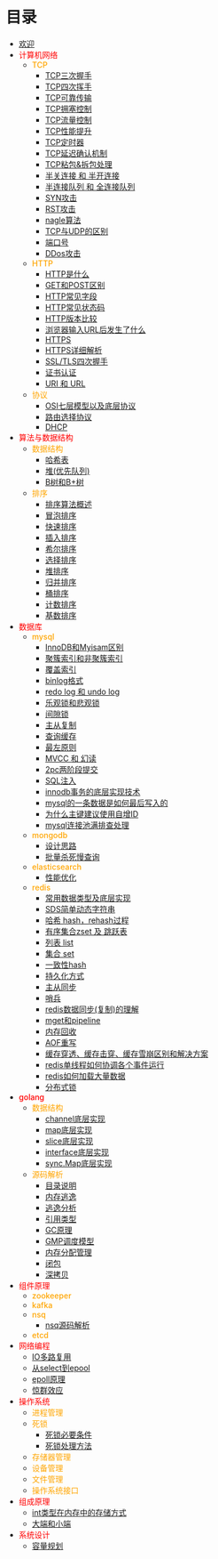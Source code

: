 
# 目录
- [欢迎](README.md)
- <font style="color:red;font-size:14px;font-weight:500">计算机网络</font>
    - <font style="color:orange;font-size:14px;font-weight:500">TCP</font>
        - [TCP三次握手](TCP三次握手.md)
        - [TCP四次挥手](TCP四次挥手.md)
        - [TCP可靠传输](TCP可靠传输.md)
        - [TCP拥塞控制](TCP拥塞控制.md)
        - [TCP流量控制](TCP流量控制.md)
        - [TCP性能提升](TCP性能提升.md)
        - [TCP定时器](TCP定时器.md)
        - [TCP延迟确认机制](TCP延迟确认机制.md)
        - [TCP粘包&拆包处理](TCP粘包&拆包处理.md)
        - [半关连接 和 半开连接](半关连接和半开连接.md)
        - [半连接队列 和 全连接队列](半连接队列和全连接队列.md)
        - [SYN攻击](SYN攻击.md)
        - [RST攻击](RST攻击.md)
        - [nagle算法](nagle算法.md)
        - [TCP与UDP的区别](TCP与UDP的区别.md)
        - [端口号](端口号.md)
        - [DDos攻击](DDos攻击.md)
    - <font style="color:orange;font-size:14px;font-weight:500">HTTP</font>
        - [HTTP是什么](HTTP是什么.md)
        - [GET和POST区别](GET和POST区别.md)
        - [HTTP常见字段](HTTP常见字段.md)
        - [HTTP常见状态码](HTTP常见状态码.md)
        - [HTTP版本比较](HTTP版本比较.md)
        - [浏览器输入URL后发生了什么](浏览器输入URL后发生了什么.md)
        - [HTTPS](HTTPS.md)
        - [HTTPS详细解析](HTTPS详细解析.md)
        - [SSL/TLS四次握手](SSL_TLS四次握手.md)
        - [证书认证](证书认证.md)
        - [URI 和 URL](URI和URL.md)
    - <font style="color:orange;font-size:14px;font-weight:500">协议</font>
        - [OSI七层模型以及底层协议](OSI七层模型以及底层协议.md)
        - [路由选择协议](路由选择协议.md)
        - [DHCP](DHCP.md)
- <font style="color:red;font-size:14px;font-weight:500">算法与数据结构</font>
    - <font style="color:orange;font-size:14px;font-weight:500">数据结构</font>
        - [哈希表](哈希表.md)
        - [堆(优先队列)](堆(优先队列).md)
        - [B树和B+树](B树和B+树.md)
    - <font style="color:orange;font-size:14px;font-weight:500">排序</font>
        - [排序算法概述](排序算法概述.md)
        - [冒泡排序](冒泡排序.md)
        - [快速排序](快速排序.md)
        - [插入排序](插入排序.md)
        - [希尔排序](希尔排序.md)
        - [选择排序](选择排序.md)
        - [堆排序](堆排序.md)
        - [归并排序](归并排序.md)
        - [桶排序](桶排序.md)
        - [计数排序](计数排序.md)
        - [基数排序](基数排序.md)
- <font style="color:red;font-size:14px;font-weight:500">数据库</font>
    - <font style="color:orange;font-size:14px;font-weight:500">mysql</font>
        - [InnoDB和Myisam区别](InnoDB和Myisam区别.md)
        - [聚簇索引和非聚簇索引](聚簇索引和非聚簇索引.md)
        - [覆盖索引](覆盖索引.md)
        - [binlog格式](binlog格式.md)
        - [redo log 和 undo log](redo和undo.md)
        - [乐观锁和悲观锁](乐观锁和悲观锁.md)
        - [间隙锁](间隙锁.md)
        - [主从复制](mysql主从复制.md)
        - [查询缓存](mysql查询缓存.md)
        - [最左原则](mysql最左原则.md)
        - [MVCC 和 幻读](MVCC和幻读.md)
        - [2pc两阶段提交](2pc两阶段提交.md)
        - [SQL注入](SQL注入.md)
        - [innodb事务的底层实现技术](innodb事务的底层实现技术.md)
        - [mysql的一条数据是如何最后写入的](mysql的一条数据是如何最后写入的.md)
        - [为什么主键建议使用自增ID](为什么主键建议使用自增ID.md)
        - [mysql连接池满排查处理](mysql连接池满排查处理.md)
    - <font style="color:orange;font-size:14px;font-weight:500">mongodb</font>
        - [设计思路](mongodb设计思路.md)
        - [批量杀死慢查询](mongodb批量杀死慢查询.md)
    - <font style="color:orange;font-size:14px;font-weight:500">elasticsearch</font>
        - [性能优化](elasticsearch性能优化.md)
    - <font style="color:orange;font-size:14px;font-weight:500">redis</font>
        - [常用数据类型及底层实现](redis常用数据类型及底层实现.md)
        - [SDS简单动态字符串](redis_SDS简单动态字符串.md)
        - [哈希 hash，rehash过程](redis_hash.md)
        - [有序集合zset 及 跳跃表](redis_zset.md)
        - [列表 list](redis_list.md)
        - [集合 set](redis_set.md)
        - [一致性hash](一致性hash.md)
        - [持久化方式](redis持久化方式.md)
        - [主从同步](redis主从同步.md)
        - [哨兵](redis哨兵.md)
        - [redis数据同步(复制)的理解](redis数据同步.md)
        - [mget和pipeline](mget和pipeline.md)
        - [内存回收](redis内存回收.md)
        - [AOF重写](redis_AOF重写.md)
        - [缓存穿透、缓存击穿、缓存雪崩区别和解决方案](缓存穿透_缓存_雪崩.md)
        - [redis单线程如何协调各个事件运行](redis单线程如何协调各个事件运行.md)
        - [redis如何加载大量数据](redis如何加载大量数据.md)
        - [分布式锁](redis分布式锁.md)
- <font style="color:red;font-size:14px;font-weight:500">golang</font>
    - <font style="color:orange;font-size:14px;font-weight:500">数据结构</font>
        - [channel底层实现](channel底层实现.md)
        - [map底层实现](map底层实现.md)
        - [slice底层实现](slice底层实现.md)
        - [interface底层实现](interface底层实现.md)
        - [sync.Map底层实现](syncmap底层实现.md)
    - <font style="color:orange;font-size:14px;font-weight:500">源码解析</font>
        - [目录说明](目录说明.md)
        - [内存逃逸](内存逃逸.md)
        - [逃逸分析](逃逸分析.md)
        - [引用类型](引用类型.md)
        - [GC原理](GC原理.md)
        - [GMP调度模型](GMP调度模型.md)
        - [内存分配管理](内存分配管理.md)
        - [闭包](闭包.md)
        - [深拷贝](深拷贝.md)
- <font style="color:red;font-size:14px;font-weight:500">组件原理</font>
    - <font style="color:orange;font-size:14px;font-weight:500">zookeeper</font>
    - <font style="color:orange;font-size:14px;font-weight:500">kafka</font>
    - <font style="color:orange;font-size:14px;font-weight:500">nsq</font>
        - [nsq源码解析](nsq源码解析.md)
    - <font style="color:orange;font-size:14px;font-weight:500">etcd</font>
- <font style="color:red;font-size:14px;font-weight:500">网络编程</font>
    - [IO多路复用](IO多路复用.md)
    - [从select到epool](从select到epool.md)
    - [epoll原理](epoll原理.md)
    - [惊群效应](惊群效应.md)
- <font style="color:red;font-size:14px;font-weight:500">操作系统</font>
    - <font style="color:orange;font-size:14px;font-weight:500">进程管理</font>
    - <font style="color:orange;font-size:14px;font-weight:500">死锁</font>
        - [死锁必要条件](死锁必要条件.md)
        - [死锁处理方法](死锁处理方法.md)
    - <font style="color:orange;font-size:14px;font-weight:500">存储器管理</font>
    - <font style="color:orange;font-size:14px;font-weight:500">设备管理</font>
    - <font style="color:orange;font-size:14px;font-weight:500">文件管理</font>
    - <font style="color:orange;font-size:14px;font-weight:500">操作系统接口</font>
- <font style="color:red;font-size:14px;font-weight:500">组成原理</font>
    - [int类型在内存中的存储方式](int类型在内存中的存储方式.md)
    - [大端和小端](大端和小端.md)
- <font style="color:red;font-size:14px;font-weight:500">系统设计</font>
    - [容量规划](容量规划.md)